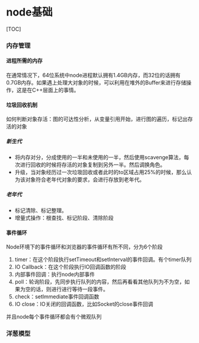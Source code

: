 # node基础

[TOC]

### 内存管理

#### 进程所需的内存

在通常情况下，64位系统中node进程默认拥有1.4GB内存，而32位的话拥有0.7GB内存。如果遇上处理大对象的时候，可以利用在堆外的Buffer来进行存储操作，这是在C++层面上的事情。

#### 垃圾回收机制

如何判断对象存活：图的可达性分析，从变量引用开始，进行图的遍历，标记出存活的对象

##### 新生代

- 将内存对分，分成使用的一半和未使用的一半，然后使用scavenge算法，每次进行回收的时候将存活的对象复制到另外一半。然后调换角色。
- 升级，当对象经历过一次垃圾回收或者此时的to区域占用25%的时候，那么认为该对象符合老年代对象的要求，会进行存放到老年代。

##### 老年代

- 标记清除、标记整理。
- 增量式操作：根查找、标记阶段、清除阶段

####  事件循环

Node环境下的事件循环和浏览器的事件循环有所不同，分为6个阶段

1. timer：在这个阶段执行setTimeout和setInterval的事件回调。有个timer队列
2. IO Callback：在这个阶段执行IO回调函数的阶段
3. 内部事件回调：执行node内部事件
4. poll：轮询阶段，先同步执行队列的内容，然后再看看其他队列为不为空，如果为空的话，则进行进行等待一段事件。
5. check：setImmediate事件回调函数
6. IO close：IO关闭的回调函数，比如Socket的close事件回调

并且node每个事件循环都会有个微观队列

### 洋葱模型